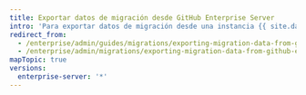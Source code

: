 ```yaml
---
title: Exportar datos de migración desde GitHub Enterprise Server
intro: 'Para exportar datos de migración desde una instancia {{ site.data.variables.product.prodname_ghe_server }}, deberás preparar la instancia, bloquear los repositorios y generar un archivo de migración. Debes exportar datos de una instancia {{ site.data.variables.product.prodname_ghe_server }} si tienes planeado cambiar de plataforma o vas a pasar de una instancia de prueba a una instancia de producción.'
redirect_from:
  - /enterprise/admin/guides/migrations/exporting-migration-data-from-github-enterprise/
  - /enterprise/admin/migrations/exporting-migration-data-from-github-enterprise-server
mapTopic: true
versions:
  enterprise-server: '*'
---
```


